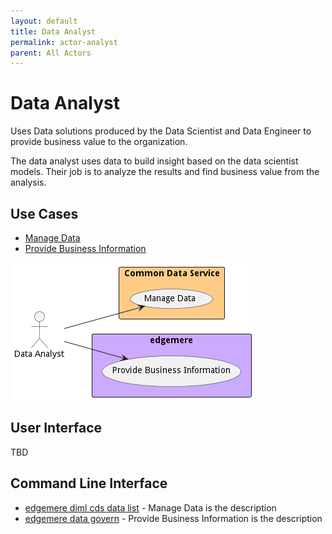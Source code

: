 ```yaml
---
layout: default
title: Data Analyst
permalink: actor-analyst
parent: All Actors
---
```

# Data Analyst

Uses Data solutions produced by the Data Scientist and Data Engineer to provide business value to the organization.

The data analyst uses data to build insight based on the data scientist models. Their job is to analyze the results and find business value from the analysis.

## Use Cases

* [Manage Data](usecase-ManageData)
* [Provide Business Information](usecase-ProvideBusinessInformation)


![Use Case Diagram](./UseCase.png)

## User Interface
TBD

## Command Line Interface
* [ edgemere diml cds data list](action--edgemere-diml-cds-data-list) - Manage Data is the description
* [ edgemere data govern](action--edgemere-data-govern) - Provide Business Information is the description
